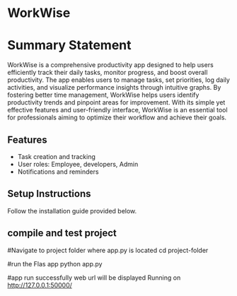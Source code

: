 # WorkWise

# Summary Statement

WorkWise is a comprehensive productivity app designed to help users efficiently track their daily tasks, monitor progress, and boost overall productivity. The app enables users to manage tasks, set priorities, log daily activities, and visualize performance insights through intuitive graphs. By fostering better time management, WorkWise helps users identify productivity trends and pinpoint areas for improvement. With its simple yet effective features and user-friendly interface, WorkWise is an essential tool for professionals aiming to optimize their workflow and achieve their goals.

## Features
- Task creation and tracking
- User roles: Employee, developers, Admin
- Notifications and reminders

## Setup Instructions
Follow the installation guide provided below.


## compile and test project
#Navigate to project folder where app.py is located
cd project-folder

#run the Flas app
python app.py

#app run successfully web url will be displayed
Running on http://127.0.0.1:50000/



